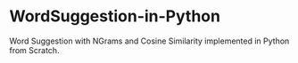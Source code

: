 # WordSuggestion-in-Python
Word Suggestion with NGrams and Cosine Similarity implemented in Python from Scratch.

